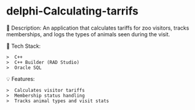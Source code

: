 # delphi-Calculating-tarrifs
🐘 Description:
An application that calculates tariffs for zoo visitors, tracks memberships, and logs the types of animals seen during the visit.

🔧 Tech Stack:

    >  C++
    >  C++ Builder (RAD Studio)
    >  Oracle SQL

💡 Features:

    >  Calculates visitor tariffs
    >  Membership status handling
    >  Tracks animal types and visit stats
